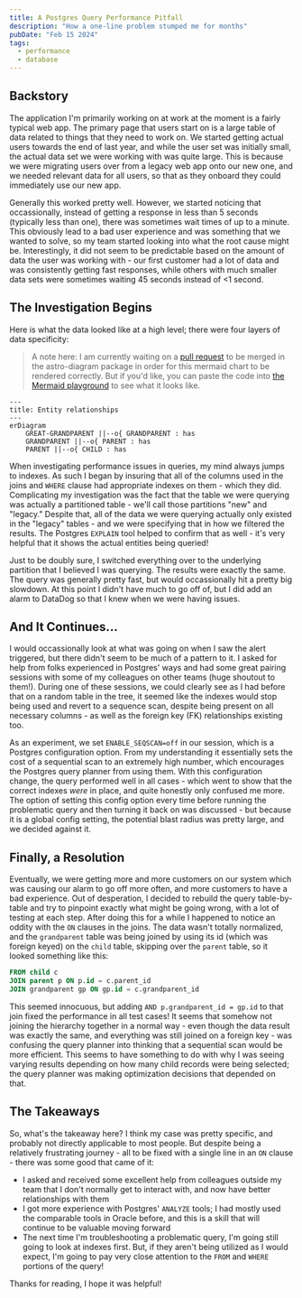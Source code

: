 ```yaml
---
title: A Postgres Query Performance Pitfall
description: "How a one-line problem stumped me for months"
pubDate: "Feb 15 2024"
tags:
  - performance
  - database
---
```


## Backstory

The application I'm primarily working on at work at the moment is
a fairly typical web app. The primary page that users start on is
a large table of data related to things that they need to work on.
We started getting actual users towards the end of last year, and
while the user set was initially small, the actual data set we were
working with was quite large. This is because we were migrating
users over from a legacy web app onto our new one, and we needed
relevant data for all users, so that as they onboard they could
immediately use our new app.

Generally this worked pretty well. However, we started noticing that
occassionally, instead of getting a response in less than 5 seconds
(typically less than one), there was sometimes wait times of up to
a minute. This obviously lead to a bad user experience and was
something that we wanted to solve, so my team started looking into
what the root cause might be. Interestingly, it did not seem to be
predictable based on the amount of data the user was working with -
our first customer had a lot of data and was consistently getting
fast responses, while others with much smaller data sets were sometimes
waiting 45 seconds instead of <1 second.

## The Investigation Begins

Here is what the data looked like at a high level; there were four
layers of data specificity:

> A note here: I am currently waiting on a
> [pull request](https://github.com/JulianCataldo/web-garden/pull/89)
> to be merged in the astro-diagram package in order for this mermaid
> chart to be rendered correctly. But if you'd like, you can paste
> the code into [the Mermaid playground](https://mermaid.live/) to see
> what it looks like.

```mermaid
---
title: Entity relationships
---
erDiagram
    GREAT-GRANDPARENT ||--o{ GRANDPARENT : has
    GRANDPARENT ||--o{ PARENT : has
    PARENT ||--o{ CHILD : has
```

When investigating performance issues in queries, my mind always
jumps to indexes. As such I began by insuring that all of the columns
used in the joins and `WHERE` clause had appropriate indexes on them -
which they did. Complicating my investigation was the fact that the table
we were querying was actually a partitioned table - we'll call those
partitions "new" and "legacy." Despite that, all of the data we were
querying actually only existed in the "legacy" tables - and we were
specifying that in how we filtered the results. The Postgres `EXPLAIN`
tool helped to confirm that as well - it's very helpful that it shows
the actual entities being queried!

Just to be doubly sure, I switched everything over to the underlying
partition that I believed I was querying. The results were exactly the same.
The query was generally pretty fast, but would occassionally hit a pretty
big slowdown. At this point I didn't have much to go off of, but I did
add an alarm to DataDog so that I knew when we were having issues.

## And It Continues...

I would occassionally look at what was going on when I saw the alert
triggered, but there didn't seem to be much of a pattern to it. I asked
for help from folks experienced in Postgres' ways and had some great
pairing sessions with some of my colleagues on other teams (huge shoutout
to them!). During one of these sessions, we could clearly see as I had
before that on a random table in the tree, it seemed like the indexes
would stop being used and revert to a sequence scan, despite being present
on all necessary columns - as well as the foreign key (FK) relationships
existing too.

As an experiment, we set `ENABLE_SEQSCAN=off` in our session, which is
a Postgres configuration option. From my understanding it essentially sets
the cost of a sequential scan to an extremely high number, which encourages
the Postgres query planner from using them. With this configuration change,
the query performed well in all cases - which went to show that the correct
indexes _were_ in place, and quite honestly only confused me more. The
option of setting this config option every time before running the
problematic query and then turning it back on was discussed - but because it
is a global config setting, the potential blast radius was pretty large, and
we decided against it.

## Finally, a Resolution

Eventually, we were getting more and more customers on our system which was
causing our alarm to go off more often, and more customers to have a bad
experience. Out of desperation, I decided to rebuild the query table-by-table
and try to pinpoint exactly what might be going wrong, with a lot of testing
at each step. After doing this for a while I happened to notice an oddity
with the `ON` clauses in the joins. The data wasn't totally normalized, and
the `grandparent` table was being joined by using its id (which was foreign
keyed) on the `child` table, skipping over the `parent` table, so it looked
something like this:

```sql
FROM child c
JOIN parent p ON p.id = c.parent_id
JOIN grandparent gp ON gp.id = c.grandparent_id
```

This seemed innocuous, but adding `AND p.grandparent_id = gp.id` to that join
fixed the performance in all test cases! It seems that somehow not joining
the hierarchy together in a normal way - even though the data result was
exactly the same, and everything was still joined on a foreign key - was
confusing the query planner into thinking that a sequential scan would be
more efficient. This seems to have something to do with why I was seeing
varying results depending on how many child records were being selected;
the query planner was making optimization decisions that depended on that.

## The Takeaways

So, what's the takeaway here? I think my case was pretty specific, and
probably not directly applicable to most people. But despite being a
relatively frustrating journey - all to be fixed with a single line in an
`ON` clause - there was some good that came of it:

- I asked and received some excellent help from colleagues outside my team
  that I don't normally get to interact with, and now have better
  relationships with them
- I got more experience with Postgres' `ANALYZE` tools; I had mostly used
  the comparable tools in Oracle before, and this is a skill that will
  continue to be valuable moving forward
- The next time I'm troubleshooting a problematic query, I'm going still
  going to look at indexes first. But, if they aren't being utilized as
  I would expect, I'm going to pay very close attention to the `FROM`
  and `WHERE` portions of the query!

Thanks for reading, I hope it was helpful!
